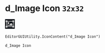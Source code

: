 # d_Image Icon `32x32`
<img src="/img/d_Image%20Icon.png" width=32 height=32>

``` CSharp
EditorGUIUtility.IconContent("d_Image Icon")
```
```
d_Image Icon
```
